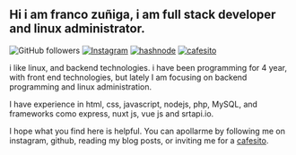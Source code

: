 ## Hi i am franco zuñiga, i am full stack developer and linux administrator.

![GitHub followers](https://img.shields.io/github/followers/francoZuniga32?style=social) [![Instagram](https://img.shields.io/badge/Instagram-Perfil-red)](https://www.instagram.com/franco.zuniga32/)   [![hashnode](https://img.shields.io/badge/HashNode-blog-blue)](https://francozuniga32.hashnode.dev/)  [![cafesito](https://img.shields.io/badge/Cafesito-invite-blueviolet)](https://cafecito.app/francozuniga)

i like linux, and backend technologies. i have been programming for 4 year, with front end technologies, but lately I am focusing on backend programming and linux administration.

I have experience in html, css, javascript, nodejs, php, MySQL, and frameworks  como express, nuxt js, vue js and srtapi.io. 

I hope what you find here is helpful. You can apollarme by following me on instagram, github, reading my blog posts, or inviting me for a [cafesito](https://cafecito.app/francozuniga).